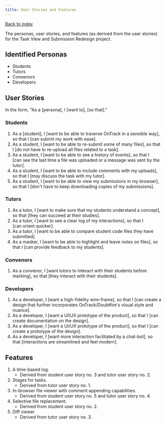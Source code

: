```yaml
---
title: User Stories and Features
---
```


[Back to index](Index.md)

The personas, user stories, and features (as derived from the user stories) for
the Task View and Submission Redesign project.

## Identified Personas

- Students
- Tutors
- Convenors
- Developers

## User Stories

In the form, "As a \[persona\], I \[want to\], \[so that\]."

### Students

1. As a \[student\], I \[want to be able to traverse OnTrack in a sensible way\],
   so that I \[can submit my work with ease\].
1. As a student, I \[want to be able to re-submit some of many files\],
   so that I \[do not have to re-upload all files related to a task\].
1. As a student, I \[want to be able to see a history of events\], so that I \
   [can see the last time a file was uploaded or a message was sent by the tutor\].
1. As a student, I \[want to be able to include comments with my uploads\],
   so that I \[may discuss the task with my tutor\].
1. As a student, I \[want to be able to view my submissions in my browser\],
   so that I \[don't have to keep downloading copies of my submissions\].

### Tutors

1. As a tutor, I \[want to make sure that my students understand a concept\],
   so that \[they can succeed at their studies\].
1. As a tutor, I \[want to see a clear log of my interactions\], so that I \
   [can orient quicker\].
1. As a tutor, I \[want to be able to compare student code files they have submitted\].
1. As a masker, I \[want to be able to highlight and leave notes on files\],
   so that I \[can provide feedback to my students\].

### Convenors

1. As a convenor, I \[want tutors to interact with their students before marking\],
   so that \[they interact with their students\].

### Developers

1. As a developer, I \[want a high-fidelity wire-frame\], so that I \[can
   create a design that
   further incorporates OnTrack/Doubtfire's visual style and nuance\].
1. As a developer, I \[want a UI\UX prototype of the product\], so that I \[can
   create documentation on the design\].
1. As a developer, I \[want a UI/UX prototype of the product\], so that I \[can
   create a prototype of the design\].
1. As a developer, I \[want more interaction facilitated by a chat-bot\],
   so that \[interactions are streamlined and feel modern\].

## Features

1. A time-based log.
   - Derived from student user story no. 3 and tutor user story no. 2.
1. Stages for tasks.
   - Derived from tutor user story no. 1.
1. In-browser file viewer with comment appending capabilities.
   - Derived from student user story no. 5 and tutor user story no. 4.
1. Selective file replacement.
   - Derived from student user story no. 2.
1. Diff viewer
   - Derived from tutor user story no. 3.
